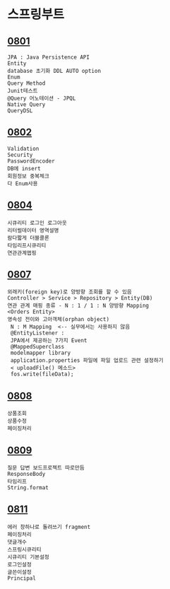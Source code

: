 # 스프링부트
## [0801](https://github.com/nxx5xxx/springBoot/blob/master/0801.md)
    JPA : Java Persistence API
    Entity
    database 초기화 DDL AUTO option
    Enum
    Query Method
    Junit테스트
    @Query 어노테이션 - JPQL
    Native Query
    QueryDSL

## [0802](https://github.com/nxx5xxx/springBoot/blob/master/0802.md)
    Validation
    Security
    PasswordEncoder
    DB에 insert
    회원정보 중복체크
    다 Enum사용

## [0804](https://github.com/nxx5xxx/springBoot/blob/master/0804.md)
    시큐리티 로그인 로그아웃
    리터럴데이터 영역설명
    람다짧게 더블콜론
    타임리프시큐리티
    연관관계맵핑

## [0807](https://github.com/nxx5xxx/springBoot/blob/master/0807.md)    
    외래키(foreign key)로 양방향 조회를 할 수 있음
    Controller > Service > Repository > Entity(DB)
    연관 관계 매핑 종류 - N : 1 / 1 : N 양방향 Mapping
    <Orders Entity>
    영속성 전이와 고아객체(orphan object)
     N : M Mapping  <-- 실무에서는 사용하지 않음
     @EntityListener :
     JPA에서 제공하는 7가지 Event
     @MappedSuperclass
     modelmapper library
     application.properties 파일에 파일 업로드 관련 설정하기
     < uploadFile() 메소드>
     fos.write(fileData);

## [0808](https://github.com/nxx5xxx/springBoot/blob/master/0808.md)  
    상품조회
    상품수정
    페이징처리

## [0809](https://github.com/nxx5xxx/springBoot/blob/master/0809.md)  
    질문 답변 보드프로젝트 따로만듬
    ResponseBody
    타임리프
    String.format

## [0811](https://github.com/nxx5xxx/springBoot/blob/master/0811.md)  
    에러 창하나로 돌려쓰기 fragment
    페이징처리
    댓글개수
    스프링시큐리티
    시큐리티 기본설정
    로그인설정
    글쓴이설정
    Principal